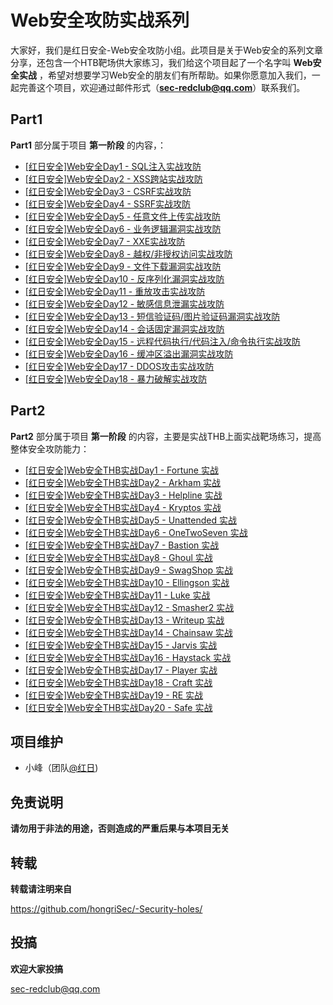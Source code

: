 # Web安全攻防实战系列


大家好，我们是红日安全-Web安全攻防小组。此项目是关于Web安全的系列文章分享，还包含一个HTB靶场供大家练习，我们给这个项目起了一个名字叫 **Web安全实战** ，希望对想要学习Web安全的朋友们有所帮助。如果你愿意加入我们，一起完善这个项目，欢迎通过邮件形式（**sec-redclub@qq.com**）联系我们。

## Part1

**Part1** 部分属于项目 **第一阶段** 的内容，：

* [ [红日安全]Web安全Day1 - SQL注入实战攻防](/Part1/Day1/files/README.md) 
* [ [红日安全]Web安全Day2 - XSS跨站实战攻防](/Part1/Day2/files/README.md) 
* [ [红日安全]Web安全Day3 - CSRF实战攻防](/Part1/Day3/files/README.md) 
* [ [红日安全]Web安全Day4 - SSRF实战攻防](/Part1/Day4/files/README.md) 
* [ [红日安全]Web安全Day5 - 任意文件上传实战攻防](/Part1/Day5/files/README.md) 
* [ [红日安全]Web安全Day6 - 业务逻辑漏洞实战攻防](/Part1/Day6/files/README.md) 
* [ [红日安全]Web安全Day7 - XXE实战攻防](/Part1/Day7/files/README.md) 
* [ [红日安全]Web安全Day8 - 越权/非授权访问实战攻防](/Part1/Day8/files/README.md) 
* [[红日安全]Web安全Day9 - 文件下载漏洞实战攻防](/Part1/Day9/files/README.md) 
* [[红日安全]Web安全Day10 - 反序列化漏洞实战攻防](/Part1/Day10/files/README.md) 
* [[红日安全]Web安全Day11 - 重放攻击实战攻防](/Part1/Day12/files/README.md) 
* [[红日安全]Web安全Day12 - 敏感信息泄漏实战攻防](/Part1/Day13/files/README.md) 
* [[红日安全]Web安全Day13 - 短信验证码/图片验证码漏洞实战攻防](/Part1/Day15/files/README.md) 
* [[红日安全]Web安全Day14 - 会话固定漏洞实战攻防](/Part1/Day16/files/README.md) 
* [[红日安全]Web安全Day15 - 远程代码执行/代码注入/命令执行实战攻防](/Part1/Day17/files/README.md) 
* [[红日安全]Web安全Day16 - 缓冲区溢出漏洞实战攻防](/Part1/Day17/files/README.md) 
* [[红日安全]Web安全Day17 - DDOS攻击实战攻防](/Part1/Day17/files/README.md) 
* [[红日安全]Web安全Day18 - 暴力破解实战攻防](/Part1/Day17/files/README.md) 


## Part2

**Part2** 部分属于项目 **第一阶段** 的内容，主要是实战THB上面实战靶场练习，提高整体安全攻防能力：

* [ [红日安全]Web安全THB实战Day1 - Fortune 实战](/Part1/Day1/files/README.md) 
* [ [红日安全]Web安全THB实战Day2 - Arkham 实战](/Part1/Day2/files/README.md) 
* [ [红日安全]Web安全THB实战Day3 - Helpline 实战](/Part1/Day1/files/README.md) 
* [ [红日安全]Web安全THB实战Day4 - Kryptos 实战](/Part1/Day1/files/README.md) 
* [ [红日安全]Web安全THB实战Day5 - Unattended 实战](/Part1/Day1/files/README.md) 
* [ [红日安全]Web安全THB实战Day6 - OneTwoSeven 实战](/Part1/Day1/files/README.md) 
* [ [红日安全]Web安全THB实战Day7 - Bastion 实战](/Part1/Day1/files/README.md) 
* [ [红日安全]Web安全THB实战Day8 - Ghoul 实战](/Part1/Day1/files/README.md) 
* [ [红日安全]Web安全THB实战Day9 - SwagShop 实战](/Part1/Day1/files/README.md) 
* [ [红日安全]Web安全THB实战Day10 - Ellingson 实战](/Part1/Day1/files/README.md) 
* [ [红日安全]Web安全THB实战Day11 - Luke 实战](/Part1/Day1/files/README.md) 
* [ [红日安全]Web安全THB实战Day12 - Smasher2 实战](/Part1/Day1/files/README.md) 
* [ [红日安全]Web安全THB实战Day13 - Writeup 实战](/Part1/Day1/files/README.md) 
* [ [红日安全]Web安全THB实战Day14 - Chainsaw 实战](/Part1/Day1/files/README.md) 
* [ [红日安全]Web安全THB实战Day15 - Jarvis 实战](/Part1/Day1/files/README.md) 
* [ [红日安全]Web安全THB实战Day16 - Haystack 实战](/Part1/Day1/files/README.md) 
* [ [红日安全]Web安全THB实战Day17 - Player 实战](/Part1/Day1/files/README.md) 
* [ [红日安全]Web安全THB实战Day18 - Craft 实战](/Part1/Day1/files/README.md) 
* [ [红日安全]Web安全THB实战Day19 - RE 实战](/Part1/Day1/files/README.md)
* [ [红日安全]Web安全THB实战Day20 - Safe 实战](/Part1/Day1/files/README.md)



## 项目维护

- 小峰（团队[@红日](http://sec-redclub.com/))

## 免责说明

**请勿用于非法的用途，否则造成的严重后果与本项目无关**

## 转载

**转载请注明来自**

https://github.com/hongriSec/-Security-holes/

## 投搞

**欢迎大家投搞**

sec-redclub@qq.com
